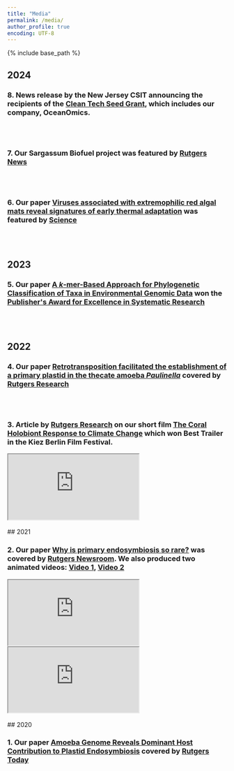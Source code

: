 ```yaml
---
title: "Media"
permalink: /media/
author_profile: true
encoding: UTF-8
---
```


{% include base_path %}

<style>
ul {
  list-style-type: none;
}
</style>

## 2024

### 8\. News release by the New Jersey CSIT announcing the recipients of the <a href="https://www.njeda.gov/csit-awards-3m-to-41-new-jersey-based-start-ups-through-round-3-catalyst-and-clean-tech-seed-grant-programs/" target="_blank">Clean Tech Seed Grant</a>, which includes our company, OceanOmics.

<br/><br/>
### 7\. Our Sargassum Biofuel project was featured by <a href="https://soe.rutgers.edu/news/transforming-troublesome-seaweed-feedstock-future" target="_blank">Rutgers News</a>

<br/><br/>
### 6\. Our paper <a href="https://doi.org/10.1038/s42003-024-05931-1" target="_blank">Viruses associated with extremophilic red algal mats reveal signatures of early thermal adaptation</a> was featured by <a href="https://www.science.org/content/article/giant-viruses-played-key-role-early-life-study-yellowstone-hot-spring-suggests?utm_source=sfmc&utm_medium=email&utm_campaign=ScienceAdviser&utm_content=distillation&et_rid=960447322&et_cid=5171391" target="_blank">Science</a>

<br/><br/>
## 2023

### 5\. Our paper <a href="https://doi.org/10.1093/sysbio/syad037" target="_blank">A *k*-mer-Based Approach for Phylogenetic Classification of Taxa in Environmental Genomic Data</a> won the <a href="https://www.systbio.org/publishers-award.html" target="_blank">Publisher's Award for Excellence in Systematic Research</a>

<br/><br/>
## 2022

### 4\. Our paper <a href="https://www.pnas.org/doi/10.1073/pnas.2121241119" target="_blank">Retrotransposition facilitated the establishment of a primary plastid in the thecate amoeba *Paulinella*</a> covered by <a href="https://research.rutgers.edu/news/dynamic-evolution-photosynthetic-organelle" target="_blank">Rutgers Research</a>

<br/><br/>
### 3\. Article by <a href="https://research.rutgers.edu/news/rutgers-researcher-aims-protect-and-regenerate-corals-through-coral-genomics-500k-nsf-grant" target="_blank">Rutgers Research</a> on our short film <a href="https://www.youtube.com/watch?v=TWtQn2thSrM" target="_blank">The Coral Holobiont Response to Climate Change</a> which won Best Trailer in the Kiez Berlin Film Festival.
<iframe src="https://www.youtube.com/embed/TWtQn2thSrM"></iframe>
<br/><br/>
## 2021

### 2\. Our paper <a href="https://nph.onlinelibrary.wiley.com/doi/10.1111/nph.17478" target="_blank">Why is primary endosymbiosis so rare?</a> was covered by <a href="https://www.rutgers.edu/news/new-study-sheds-light-evolution-photosynthesis" target="_blank">Rutgers Newsroom</a>. We also produced two animated videos: <a href="https://www.youtube.com/watch?v=Pbosfj1oV6I" target="_blank">Video 1</a>, <a href="https://www.youtube.com/watch?v=nJ9ApL9Mq6w" target="_blank">Video 2</a>
<iframe src="https://www.youtube.com/embed/Pbosfj1oV6I">\n</iframe><iframe src="https://www.youtube.com/embed/nJ9ApL9Mq6w"></iframe>
<br/><br/>
## 2020

### 1\. Our paper <a href="https://pubmed.ncbi.nlm.nih.gov/32790833/" target="_blank">Amoeba Genome Reveals Dominant Host Contribution to Plastid Endosymbiosis</a> covered by <a href="https://sebsnjaesnews.rutgers.edu/2020/10/bhattacharya-lab-analyzes-genome-sequence-of-paulinella-shedding-light-on-the-origin-of-photosynthesis/" target="_blank">Rutgers Today</a>

<br/><br/>

